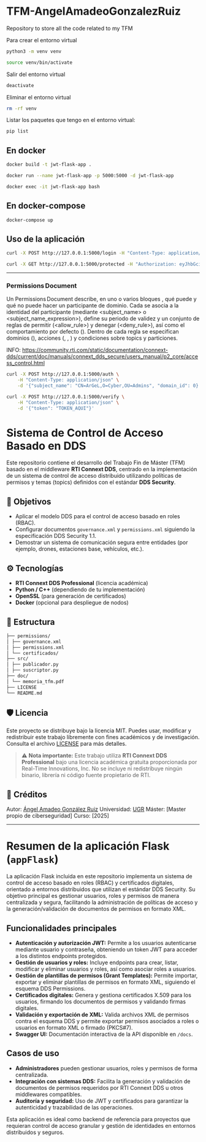 # TFM-AngelAmadeoGonzalezRuiz

Repository to store all the code related to my TFM

Para crear el entorno virtual

```bash
python3 -m venv venv
```

```bash
source venv/bin/activate
```

Salir del entorno virtual

```bash
deactivate
```

Eliminar el entorno virtual

```bash
rm -rf venv
```

Listar los paquetes que tengo en el entorno virtual:

```bash
pip list
```

## En docker

```bash
docker build -t jwt-flask-app .
```

```bash
docker run --name jwt-flask-app -p 5000:5000 -d jwt-flask-app
```

```bash
docker exec -it jwt-flask-app bash
```

## En docker-compose

```bash
docker-compose up
```

## Uso de la aplicación

```bash
curl -X POST http://127.0.0.1:5000/login -H "Content-Type: application/json" -d '{"username": "usuario", "password": "password"}'
```

```bash
curl -X GET http://127.0.0.1:5000/protected -H "Authorization: eyJhbGciOiJIUzI1NiIsInR5cCI6IkpXVCJ9.eyJ1c2VybmFtZSI6InVzdWFyaW8iLCJleHAiOjE3MzY1MTc1Njh9.BeKYJSQ_r0CoLB1ZVLr786K364nY5ucgWu4IOImJFfg"
```

---


### Permissions Document

Un Permissions Document describe, en uno o varios bloques <grant>, qué puede y qué no puede hacer un participante de dominio. Cada <grant> se asocia a la identidad del participante (mediante <subject_name> o <subject_name_expression>), define su periodo de validez y un conjunto de reglas de permitir (<allow_rule>) y denegar (<deny_rule>), así como el comportamiento por defecto (<default>). Dentro de cada regla se especifican dominios (<domains>), acciones (<publish>, <subscribe>, <relay>) y condiciones sobre topics y particiones.

INFO: https://community.rti.com/static/documentation/connext-dds/current/doc/manuals/connext_dds_secure/users_manual/p2_core/access_control.html

```bash
curl -X POST http://127.0.0.1:5000/auth \
    -H "Content-Type: application/json" \
    -d '{"subject_name": "CN=ArGeL,O=Cyber,OU=Admins", "domain_id": 0}'
```


```bash
curl -X POST http://127.0.0.1:5000/verify \
    -H "Content-Type: application/json" \
    -d '{"token": "TOKEN_AQUI"}'
```

# Sistema de Control de Acceso Basado en DDS

Este repositorio contiene el desarrollo del Trabajo Fin de Máster (TFM) basado en el middleware **RTI Connext DDS**, centrado en la implementación de un sistema de control de acceso distribuido utilizando políticas de permisos y temas (topics) definidos con el estándar **DDS Security**.

## 📌 Objetivos

- Aplicar el modelo DDS para el control de acceso basado en roles (RBAC).
- Configurar documentos `governance.xml` y `permissions.xml` siguiendo la especificación DDS Security 1.1.
- Demostrar un sistema de comunicación segura entre entidades (por ejemplo, drones, estaciones base, vehículos, etc.).

## ⚙️ Tecnologías

- **RTI Connext DDS Professional** (licencia académica)
- **Python / C++** (dependiendo de tu implementación)
- **OpenSSL** (para generación de certificados)
- **Docker** (opcional para despliegue de nodos)

## 📁 Estructura

```markdown
├── permissions/
│ ├── governance.xml
│ ├── permissions.xml
│ └── certificados/
├── src/
│ ├── publicador.py
│ ├── suscriptor.py
├── doc/
│ └── memoria_tfm.pdf
├── LICENSE
└── README.md
```

## 🛡️ Licencia

Este proyecto se distribuye bajo la licencia MIT. Puedes usar, modificar y redistribuir este trabajo libremente con fines académicos y de investigación.
Consulta el archivo [LICENSE](LICENSE) para más detalles.

> ⚠️ **Nota importante:** Este trabajo utiliza **RTI Connext DDS Professional** bajo una licencia académica gratuita proporcionada por Real-Time Innovations, Inc.
> No se incluye ni redistribuye ningún binario, librería ni código fuente propietario de RTI.

## 🧪 Créditos

Autor: [Ángel Amadeo González Ruiz](https://github.com/argelion14)
Universidad: [UGR](https://www.ugr.es/)
Máster: [Master propio de ciberseguridad]
Curso: [2025]

---

# Resumen de la aplicación Flask (`appFlask`)

La aplicación Flask incluida en este repositorio implementa un sistema de control de acceso basado en roles (RBAC) y certificados digitales, orientado a entornos distribuidos que utilizan el estándar DDS Security. Su objetivo principal es gestionar usuarios, roles y permisos de manera centralizada y segura, facilitando la administración de políticas de acceso y la generación/validación de documentos de permisos en formato XML.

## Funcionalidades principales

- **Autenticación y autorización JWT:** Permite a los usuarios autenticarse mediante usuario y contraseña, obteniendo un token JWT para acceder a los distintos endpoints protegidos.
- **Gestión de usuarios y roles:** Incluye endpoints para crear, listar, modificar y eliminar usuarios y roles, así como asociar roles a usuarios.
- **Gestión de plantillas de permisos (Grant Templates):** Permite importar, exportar y eliminar plantillas de permisos en formato XML, siguiendo el esquema DDS Permissions.
- **Certificados digitales:** Genera y gestiona certificados X.509 para los usuarios, firmando los documentos de permisos y validando firmas digitales.
- **Validación y exportación de XML:** Valida archivos XML de permisos contra el esquema DDS y permite exportar permisos asociados a roles o usuarios en formato XML o firmado (PKCS#7).
- **Swagger UI:** Documentación interactiva de la API disponible en `/docs`.

## Casos de uso

- **Administradores** pueden gestionar usuarios, roles y permisos de forma centralizada.
- **Integración con sistemas DDS:** Facilita la generación y validación de documentos de permisos requeridos por RTI Connext DDS u otros middlewares compatibles.
- **Auditoría y seguridad:** Uso de JWT y certificados para garantizar la autenticidad y trazabilidad de las operaciones.

Esta aplicación es ideal como backend de referencia para proyectos que requieran control de acceso granular y gestión de identidades en entornos distribuidos y seguros.
